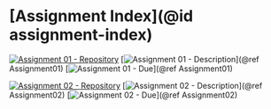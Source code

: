 # [Assignment Index](@id assignment-index)

[![Assignment 01 - Repository](https://img.shields.io/badge/Assignment01-Repository-blue?style=flat-square&logo=open%20badges)](https://classroom.github.com/a/jOe6EhXJ)
[![Assignment 01 - Description](https://img.shields.io/badge/Assignment01-Description-blue?style=flat-square&logo=open%20badges)](@ref Assignment01)
[![Assignment 01 - Due](https://img.shields.io/badge/Due-6%2F11-orange?style=flat-square&logo=open%20badges)](@ref Assignment01)

[![Assignment 02 - Repository](https://img.shields.io/badge/Assignment02-Repository-blue?style=flat-square&logo=open%20badges)](https://classroom.github.com/a/jOe6EhXJ)
[![Assignment 02 - Description](https://img.shields.io/badge/Assignment02-Description-blue?style=flat-square&logo=open%20badges)](@ref Assignment02)
[![Assignment 02 - Due](https://img.shields.io/badge/Due-6%2F14-orange?style=flat-square&logo=open%20badges)](@ref Assignment02)
